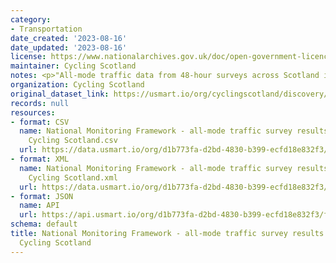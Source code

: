 ```yaml
---
category:
- Transportation
date_created: '2023-08-16'
date_updated: '2023-08-16'
license: https://www.nationalarchives.gov.uk/doc/open-government-licence/version/3/
maintainer: Cycling Scotland
notes: <p>"All-mode traffic data from 48-hour surveys across Scotland in May 2023."</p>
organization: Cycling Scotland
original_dataset_link: https://usmart.io/org/cyclingscotland/discovery/discovery-view-detail/15405ad2-3747-4aff-893e-9a119d81ea12
records: null
resources:
- format: CSV
  name: National Monitoring Framework - all-mode traffic survey results May 2023 -
    Cycling Scotland.csv
  url: https://data.usmart.io/org/d1b773fa-d2bd-4830-b399-ecfd18e832f3/resource?resourceGUID=c46af2e7-7be8-41b2-92a7-0fdb5e0fbb10
- format: XML
  name: National Monitoring Framework - all-mode traffic survey results May 2023 -
    Cycling Scotland.xml
  url: https://data.usmart.io/org/d1b773fa-d2bd-4830-b399-ecfd18e832f3/resource?resourceGUID=043f6f45-e3a7-48e7-87a1-3787f6f671e6
- format: JSON
  name: API
  url: https://api.usmart.io/org/d1b773fa-d2bd-4830-b399-ecfd18e832f3/fdefe61b-302c-4520-80de-7a8e8d9e7c32/2/urql
schema: default
title: National Monitoring Framework - all-mode traffic survey results May 2023 -
  Cycling Scotland
---
```

